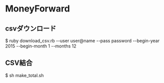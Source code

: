 # MoneyForward

## csvダウンロード

$ ruby download_csv.rb --user user@name --pass password --begin-year 2015 --begin-month 1 --months 12

## CSV結合

$ sh make_total.sh
